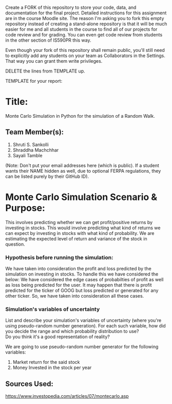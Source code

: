 Create a FORK of this repository to store your code, data, and documentation for the final project. Detailed instructions for this assignment are in the course Moodle site.  The reason I'm asking you to fork this empty repository instead of creating a stand-alone repository is that it will be much easier for me and all students in the course to find all of our projects for code review and for grading. You can even get code review from students in the other section of IS590PR this way.

Even though your fork of this repository shall remain public, you'll still need to explicitly add any students on your team as Collaborators in the Settings. That way you can grant them write privileges.

DELETE the lines from TEMPLATE up.

TEMPLATE for your report:

# Title: 
Monte Carlo Simulation in Python for the simulation of a Random Walk.

## Team Member(s):
1. Shruti S. Sankolli
2. Shraddha Machchhar
3. Sayali Tamble

(Note: Don't put your email addresses here (which is public).  If a student wants their NAME hidden as well, due to optional FERPA regulations, they can be listed purely by their GitHub ID).

# Monte Carlo Simulation Scenario & Purpose:
This involves predicting whether we can get profit/positive returns by investing in stocks.
This would involve predicting what kind of returns we can expect by investing in stocks with what kind of probability. We are estimating the expected level of return  and variance of the stock in question. 

### Hypothesis before running the simulation:
We have taken into consideration the profit and loss predicted by the simulation on investing in stocks.
To handle this we have considered the below:
We have considered the edge cases of probabilties of profit as well as loss being predicted for the user.
It may happen that there is profit predicted for the ticker of GOOG but loss predicted or generated for any other ticker.
So, we have taken into consideration all these cases.

### Simulation's variables of uncertainty
List and describe your simulation's variables of uncertainty (where you're using pseudo-random number generation). 
For each such variable, how did you decide the range and which probability distribution to use?  
Do you think it's a good representation of reality?

We are going to use pseudo-random number generator for the following variables:
1. Market return for the said stock
2. Money Invested in the stock per year

## Sources Used:
https://www.investopedia.com/articles/07/montecarlo.asp
